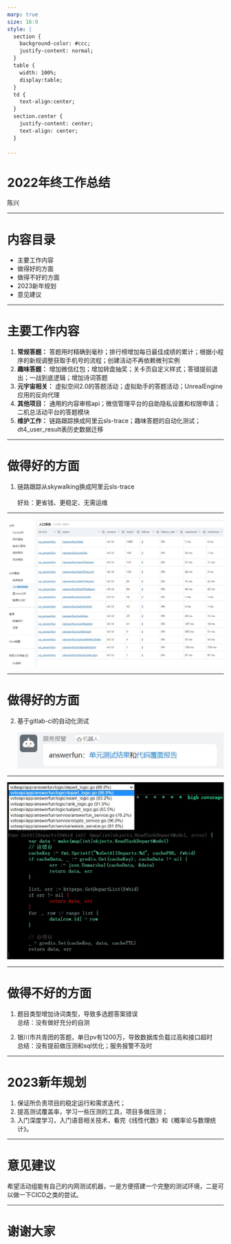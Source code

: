 ```yaml
---
marp: true
size: 16:9
style: |
  section {
    background-color: #ccc;
    justify-content: normal;
  }
  table {
    width: 100%;
    display:table;
  }
  td { 
    text-align:center;
  }
  section.center {
    justify-content: center;
    text-align: center;
  }

---
```

<!-- _class: center -->
# 2022年终工作总结
陈兴

---
# 内容目录
* 主要工作内容
* 做得好的方面
* 做得不好的方面
* 2023新年规划
* 意见建议

---
# 主要工作内容
1. **常规答题：** 答题用时精确到毫秒；排行榜增加每日最佳成绩的累计；根据小程序的新规调整获取手机号的流程；创建活动不再依赖微刊实例
2. **趣味答题：** 增加微信红包；增加转盘抽奖；关卡页自定义样式；答错提前退出；一战到底逻辑；增加诗词答题
3. **元宇宙相关：** 虚拟空间2.0的答题活动；虚拟助手的答题活动；UnrealEngine应用的反向代理
4. **其他项目：** 通用的内容审核api；微信管理平台的自助隐私设置和权限申请；二机总活动平台的答题模块
5. **维护工作：** 链路跟踪换成阿里云sls-trace；趣味答题的自动化测试；dt4_user_result表历史数据迁移

---
# 做得好的方面
1. 链路跟踪从skywalking换成阿里云sls-trace<br/><br/>好处：更省钱、更稳定、无需运维

---
<!-- _backgroundColor: white -->
![bg contain](../images/2022-annual-report-03.jpg)

---
# 做得好的方面
2. 基于gitlab-ci的自动化测试<br/><br/>![](../images/2022-annual-report-02.jpg)

---
<!-- _backgroundColor: black -->
![bg contain](../images/2022-annual-report-01.jpg)

---
# 做得不好的方面
1. 题目类型增加诗词类型，导致多选题答案错误<br/>总结：没有做好充分的自测

2. 银川市共青团的答题，单日pv有1200万，导致数据库负载过高和接口超时<br/>总结：没有提前做压测和sql优化；服务报警不及时

---
# 2023新年规划
1. 保证所负责项目的稳定运行和需求迭代；
2. 提高测试覆盖率，学习一些压测的工具，项目多做压测；
3. 入门深度学习，入门语音相关技术，看完《线性代数》和《概率论与数理统计》。

---
# 意见建议
希望活动组能有自己的内网测试机器，一是方便搭建一个完整的测试环境，二是可以做一下CICD之类的尝试。

---
<!-- _class: center -->
# 谢谢大家
